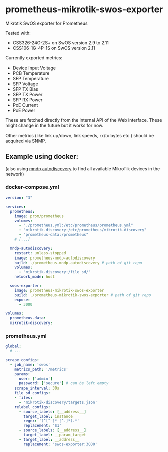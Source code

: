 # prometheus-mikrotik-swos-exporter
Mikrotik SwOS exporter for Prometheus

Tested with:
- CSS326-24G-2S+ on SwOS version 2.9 to 2.11
- CSS106-1G-4P-1S on SwOS version 2.11

Currently exported metrics:
- Device Input Voltage
- PCB Temperature
- SFP Temperature
- SFP Voltage
- SFP TX Bias
- SFP TX Power
- SFP RX Power
- PoE Current
- PoE Power

These are fetched directly from the internal API of the Web interface. These might change in the future but it works for now.

Other metrics (like link up/down, link speeds, rx/tx bytes etc.) should be acquired via SNMP.

## Example using docker:
(also using [mndp autodiscovery](https://github.com/patagonaa/prometheus-mndp-autodiscovery) to find all available MikroTik devices in the network)
### docker-compose.yml
```yaml
version: "3"

services:
  prometheus:
    image: prom/prometheus
    volumes:
      - "./prometheus.yml:/etc/prometheus/prometheus.yml"
      - "mikrotik-discovery:/etc/prometheus/mikrotik-discovery"
      - "prometheus-data:/prometheus"
    # [...]

  mndp-autodiscovery:
    restart: unless-stopped
    image: prometheus-mndp-autodiscovery
    build: ./prometheus-mndp-autodiscovery # path of git repo
    volumes:
      - "mikrotik-discovery:/file_sd/"
    network_mode: host

  swos-exporter:
    image: prometheus-mikrotik-swos-exporter
    build: ./prometheus-mikrotik-swos-exporter # path of git repo
    expose:
      - 3000

volumes:
  prometheus-data:
  mikrotik-discovery:
```

### prometheus.yml
```yaml
global:
  # ...

scrape_configs:
  - job_name: 'swos'
    metrics_path: '/metrics'
    params:
      user: ['admin']
      password: ['secure'] # can be left empty
    scrape_interval: 30s
    file_sd_configs:
    - files:
      - 'mikrotik-discovery/targets.json'
    relabel_configs:
      - source_labels: [__address__]
        target_label: instance
        regex: '(^[^-]*-[^.]*).*'
        replacement: '$1'
      - source_labels: [__address__]
        target_label: __param_target
      - target_label: __address__
        replacement: 'swos-exporter:3000'
```
